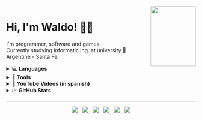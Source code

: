 <a title="You found a secret... enjoy!" href="https://www.retrogames.cz/play_414-DOS.php?language=EN">
  <img align="right" width="120" height="160" src="https://files.gamebanana.com/img/ico/sprays/5af742268da32.png">
</a>

# Hi, I'm Waldo! 👋🏻

I'm programmer, software and games.  
Currently studying informatic ing. at university :school: Argentine - Santa Fe.
<!-- Facultad de ingenieria y ciencias hídricas - UNL -->

<!-- Lenguajes -->
<details>
  <summary>💻 <strong>Languages</strong></summary> <br />
  <img src="https://img.shields.io/badge/c++%20-%2300599C.svg?&style=for-the-badge&logo=c%2B%2B&logoColor=white">
  <img src="https://img.shields.io/badge/c_sharp%20-%23239120.svg?&style=for-the-badge&logo=c-sharp&logoColor=white">
  <img src="https://img.shields.io/badge/opengl%20-%23ED8E0F.svg?&style=for-the-badge&logo=opengl&logoColor=white">  
  <img src="https://img.shields.io/badge/html5%20-%23E34F26.svg?&style=for-the-badge&logo=html5&logoColor=white">
  <img src="https://img.shields.io/badge/css3%20-%231572B6.svg?&style=for-the-badge&logo=css3&logoColor=white">
 
</details>

<!-- Ides y otros -->
<details>
  <summary>📝 <strong>Tools</strong></summary> <br />
  <img src="https://img.shields.io/badge/visual studio%20-%235C2D91.svg?&style=for-the-badge&logo=visual-studio&logoColor=white">
  <img src="https://img.shields.io/badge/visual studio code%20-%23007ACC.svg?&style=for-the-badge&logo=visual-studio-code&logoColor=white">
  <img src="https://img.shields.io/badge/stack overflow%20-%23FE7A16.svg?&style=for-the-badge&logo=stack-overflow&logoColor=white">
  <img src="https://img.shields.io/badge/github%20-%23181717.svg?&style=for-the-badge&logo=github&logoColor=white">
  <img src="https://img.shields.io/badge/unity%20-%23000000.svg?&style=for-the-badge&logo=unity&logoColor=white">
</details>

<!-- YOUTUBE VIDEOS -->
<details>
  <summary>🎥 <strong>YouTube Videos (in spanish)</strong></summary> <br />
  
  - [[C++ | WXformBuilder] Tutorial parte 1](https://www.youtube.com/watch?v=WYOP4ve0Yw0&)


  
</details>

<!-- GITHUB STATS -->
<details>
  <summary>📈 <strong>GitHub Stats</strong></summary> <br />
  <a href="#"><img height="150px" width="auto" src="https://github-readme-stats.vercel.app/api?username=CodigoWaldo&show_icons=true&hide=contribs" /></a> &nbsp;
  <a href="#"><img height="150px" width="auto" src="https://github-readme-stats.vercel.app/api/top-langs/?username=CodigoWaldo&layout=compact&hide=objective-c,cmake,c&langs_count=7" /></a>
</details>

---

<!-- SOCIAL LINKS -->
<p align="center">
  <a href="https://kyle-robinson.co.uk">
    <img src="https://img.shields.io/static/v1?label=Portfolio&message=View&color=6E46AE&style=flat&logo=html5&logoColor=9f63ff" />
  </a> &nbsp;
  <a href="https://www.linkedin.com/in/kylerobinsongames/">
    <img src="https://img.shields.io/static/v1?label=LinkedIn&message=Connect&color=0077B5&style=flat&logo=linkedin&logoColor=00a8ff" />
  </a> &nbsp;
  <a href="https://stackoverflow.com/users/story/14250876">
    <img src="https://img.shields.io/static/v1?label=StackOverflow&message=View&color=EF8236&style=flat&logo=stack-overflow" />
  </a> &nbsp;
  <a href="https://twitter.com/KyleRobinson42">
    <img src="https://img.shields.io/static/v1?color=1DA1F2&label=Twitter&message=Follow&logo=Twitter&style=flat" />
  </a> &nbsp;
  <a href="https://www.youtube.com/channel/UCU0mqPtBF4Z8TyZ3Pc6FPbQ/">
    <img src="https://img.shields.io/static/v1?label=YouTube&message=Watch&color=FF0000&style=flat&logo=youtube&logoColor=FF0000" />
  </a> &nbsp;
  <a href="https://skyline.github.com/kyle-robinson/2020">
    <img src="https://img.shields.io/static/v1?label=Skyline&message=View&color=181717&style=flat&logo=github&logoColor=181717" />
  </a>
</p>
